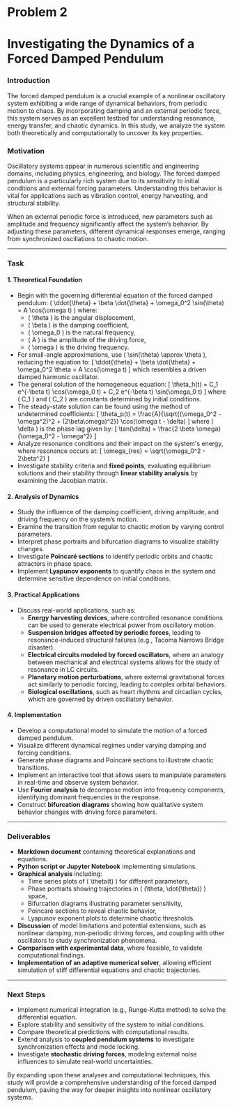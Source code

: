 # Problem 2
# Investigating the Dynamics of a Forced Damped Pendulum

### Introduction
The forced damped pendulum is a crucial example of a nonlinear oscillatory system exhibiting a wide range of dynamical behaviors, from periodic motion to chaos. By incorporating damping and an external periodic force, this system serves as an excellent testbed for understanding resonance, energy transfer, and chaotic dynamics. In this study, we analyze the system both theoretically and computationally to uncover its key properties.

### Motivation
Oscillatory systems appear in numerous scientific and engineering domains, including physics, engineering, and biology. The forced damped pendulum is a particularly rich system due to its sensitivity to initial conditions and external forcing parameters. Understanding this behavior is vital for applications such as vibration control, energy harvesting, and structural stability.

When an external periodic force is introduced, new parameters such as amplitude and frequency significantly affect the system’s behavior. By adjusting these parameters, different dynamical responses emerge, ranging from synchronized oscillations to chaotic motion. 

---

### Task
#### 1. Theoretical Foundation
- Begin with the governing differential equation of the forced damped pendulum:
  \( \ddot{\theta} + \beta \dot{\theta} + \omega_0^2 \sin(\theta) = A \cos(\omega t) \)
  where:
  - \( \theta \) is the angular displacement,
  - \( \beta \) is the damping coefficient,
  - \( \omega_0 \) is the natural frequency,
  - \( A \) is the amplitude of the driving force,
  - \( \omega \) is the driving frequency.
- For small-angle approximations, use \( \sin(\theta) \approx \theta \), reducing the equation to:
  \[ \ddot{\theta} + \beta \dot{\theta} + \omega_0^2 \theta = A \cos(\omega t) \]
  which resembles a driven damped harmonic oscillator.
- The general solution of the homogeneous equation:
  \[ \theta_h(t) = C_1 e^{-\beta t} \cos(\omega_0 t) + C_2 e^{-\beta t} \sin(\omega_0 t) \]
  where \( C_1 \) and \( C_2 \) are constants determined by initial conditions.
- The steady-state solution can be found using the method of undetermined coefficients:
  \[ \theta_p(t) = \frac{A}{\sqrt{(\omega_0^2 - \omega^2)^2 + (2\beta\omega)^2}} \cos(\omega t - \delta) \]
  where \( \delta \) is the phase lag given by:
  \[ \tan(\delta) = \frac{2 \beta \omega}{\omega_0^2 - \omega^2} \]
- Analyze resonance conditions and their impact on the system's energy, where resonance occurs at:
  \[ \omega_{res} = \sqrt{\omega_0^2 - 2\beta^2} \]
- Investigate stability criteria and **fixed points**, evaluating equilibrium solutions and their stability through **linear stability analysis** by examining the Jacobian matrix.

#### 2. Analysis of Dynamics
- Study the influence of the damping coefficient, driving amplitude, and driving frequency on the system’s motion.
- Examine the transition from regular to chaotic motion by varying control parameters.
- Interpret phase portraits and bifurcation diagrams to visualize stability changes.
- Investigate **Poincaré sections** to identify periodic orbits and chaotic attractors in phase space.
- Implement **Lyapunov exponents** to quantify chaos in the system and determine sensitive dependence on initial conditions.

#### 3. Practical Applications
- Discuss real-world applications, such as:
  - **Energy harvesting devices**, where controlled resonance conditions can be used to generate electrical power from oscillatory motion.
  - **Suspension bridges affected by periodic forces**, leading to resonance-induced structural failures (e.g., Tacoma Narrows Bridge disaster).
  - **Electrical circuits modeled by forced oscillators**, where an analogy between mechanical and electrical systems allows for the study of resonance in LC circuits.
  - **Planetary motion perturbations**, where external gravitational forces act similarly to periodic forcing, leading to complex orbital behaviors.
  - **Biological oscillations**, such as heart rhythms and circadian cycles, which are governed by driven oscillatory behavior.

#### 4. Implementation
- Develop a computational model to simulate the motion of a forced damped pendulum.
- Visualize different dynamical regimes under varying damping and forcing conditions.
- Generate phase diagrams and Poincaré sections to illustrate chaotic transitions.
- Implement an interactive tool that allows users to manipulate parameters in real-time and observe system behavior.
- Use **Fourier analysis** to decompose motion into frequency components, identifying dominant frequencies in the response.
- Construct **bifurcation diagrams** showing how qualitative system behavior changes with driving force parameters.

---

### Deliverables
- **Markdown document** containing theoretical explanations and equations.
- **Python script or Jupyter Notebook** implementing simulations.
- **Graphical analysis** including:
  - Time series plots of \( \theta(t) \) for different parameters,
  - Phase portraits showing trajectories in \( (\theta, \dot{\theta}) \) space,
  - Bifurcation diagrams illustrating parameter sensitivity,
  - Poincaré sections to reveal chaotic behavior,
  - Lyapunov exponent plots to determine chaotic thresholds.
- **Discussion** of model limitations and potential extensions, such as nonlinear damping, non-periodic driving forces, and coupling with other oscillators to study synchronization phenomena.
- **Comparison with experimental data**, where feasible, to validate computational findings.
- **Implementation of an adaptive numerical solver**, allowing efficient simulation of stiff differential equations and chaotic trajectories.

---

### Next Steps
- Implement numerical integration (e.g., Runge-Kutta method) to solve the differential equation.
- Explore stability and sensitivity of the system to initial conditions.
- Compare theoretical predictions with computational results.
- Extend analysis to **coupled pendulum systems** to investigate synchronization effects and mode locking.
- Investigate **stochastic driving forces**, modeling external noise influences to simulate real-world uncertainties.

By expanding upon these analyses and computational techniques, this study will provide a comprehensive understanding of the forced damped pendulum, paving the way for deeper insights into nonlinear oscillatory systems.

